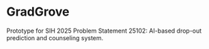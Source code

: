 # GradGrove

Prototype for SIH 2025 Problem Statement 25102: AI-based drop-out prediction and counseling system.
